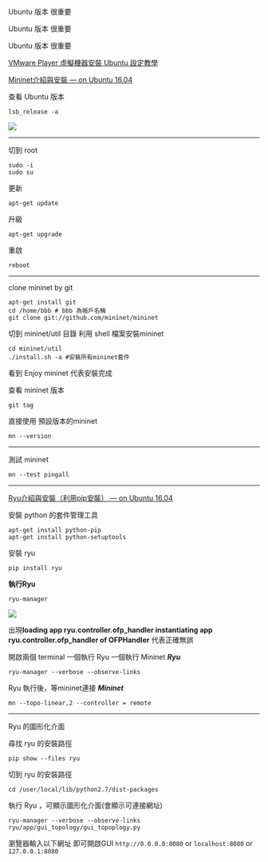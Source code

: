Ubuntu 版本 很重要

Ubuntu 版本 很重要

Ubuntu 版本 很重要

[VMware Player 虛擬機器安裝 Ubuntu 設定教學](https://www.kjnotes.com/linux/18)

[Mininet介紹與安裝 — on Ubuntu 16.04](https://ting-kuan.blog/2017/11/03/%e3%80%90mininet%e4%bb%8b%e7%b4%b9%e8%88%87%e5%ae%89%e8%a3%9d-on-ubuntu-16-04%e3%80%91/)

查看 Ubuntu 版本
```
lsb_release -a
```
![](https://i.imgur.com/xE3Ani4.png)

---
切到 root
```
sudo -i
sudo su
```
更新
```
apt-get update
```

升級
```
apt-get upgrade
```

重啟
```
reboot
```
---

clone mininet by git 
```
apt-get install git
cd /home/bbb # bbb 為帳戶名稱
git clone git://github.com/mininet/mininet
```
切到 mininet/util 目錄
利用 shell 檔案安裝mininet

```
cd mininet/util
./install.sh -a #安裝所有mininet套件
```
看到 Enjoy mininet 代表安裝完成

查看 mininet 版本
```
git tag
```
直接使用 預設版本的mininet
```
mn --version
```

---

測試 mininet 
```
mn --test pingall
```

---
[Ryu介紹與安裝（利用pip安裝） — on Ubuntu 16.04](https://ting-kuan.blog/2017/11/05/%e3%80%90ryu%e4%bb%8b%e7%b4%b9%e8%88%87%e5%ae%89%e8%a3%9d%ef%bc%88%e5%88%a9%e7%94%a8pip%e5%ae%89%e8%a3%9d%ef%bc%89-on-ubuntu-16-04%e3%80%91/)

安裝 python 的套件管理工具
```
apt-get install python-pip
apt-get install python-setuptools
```
安裝 ryu
```
pip install ryu
```

**執行Ryu**
```
ryu-manager
```
![](https://i.imgur.com/p83iYTY.png)

出現**loading app ryu.controller.ofp_handler instantiating app ryu.controller.ofp_handler of OFPHandler** 代表正確無誤

開啟兩個 terminal 
一個執行 Ryu 一個執行 Mininet
***Ryu***
```
ryu-manager --verbose --observe-links
```
Ryu 執行後，等mininet連接
***Mininet***
```
mn --topo-linear,2 --controller = remote
```

---

Ryu 的圖形化介面

尋找 ryu 的安裝路徑
```
pip show --files ryu
```

切到 ryu 的安裝路徑
```
cd /user/local/lib/python2.7/dist-packages
```

執行 Ryu ，可顯示圖形化介面(會顯示可連接網址)
```
ryu-manager --verbose --observe-links ryu/app/gui_topology/gui_topoplogy.py
```

瀏覽器輸入以下網址 即可開啟GUI
`http://0.0.0.0:8080` or `localhost:8080` or `127.0.0.1:8080`







